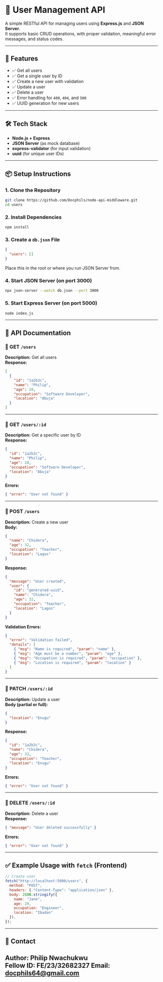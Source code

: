 # 👤 User Management API

A simple RESTful API for managing users using **Express.js** and **JSON Server**.  
It supports basic CRUD operations, with proper validation, meaningful error messages, and status codes.

---

## 🚀 Features

- ✅ Get all users
- ✅ Get a single user by ID
- ✅ Create a new user with validation
- ✅ Update a user
- ✅ Delete a user
- ✅ Error handling for `400`, `404`, and `500`
- ✅ UUID generation for new users

---

## 🛠️ Tech Stack

- **Node.js + Express**
- **JSON Server** (as mock database)
- **express-validator** (for input validation)
- **uuid** (for unique user IDs)

---

## 📦 Setup Instructions

### 1. Clone the Repository

```bash
git clone https://github.com/Docphils/node-api-middleware.git
cd users
```

### 2. Install Dependencies

```bash
npm install
```

### 3. Create a `db.json` File

```json
{
  "users": []
}
```

Place this in the root or where you run JSON Server from.

### 4. Start JSON Server (on port 3000)

```bash
npx json-server --watch db.json --port 3000
```

### 5. Start Express Server (on port 5000)

```bash
node index.js
```

---

## 📘 API Documentation

### 🔹 GET `/users`

**Description:** Get all users  
**Response:**
```json
[
  {
    "id": "1a2b3c",
    "name": "Philip",
    "age": 28,
    "occupation": "Software Developer",
    "location": "Abuja"
  }
]
```

---

### 🔹 GET `/users/:id`

**Description:** Get a specific user by ID  
**Response:**
```json
{
  "id": "1a2b3c",
  "name": "Philip",
  "age": 28,
  "occupation": "Software Developer",
  "location": "Abuja"
}
```

**Errors:**
```json
{ "error": "User not found" }
```

---

### 🔹 POST `/users`

**Description:** Create a new user  
**Body:**
```json
{
  "name": "Chidera",
  "age": 32,
  "occupation": "Teacher",
  "location": "Lagos"
}
```

**Response:**
```json
{
  "message": "User created",
  "user": {
    "id": "generated-uuid",
    "name": "Chidera",
    "age": 32,
    "occupation": "Teacher",
    "location": "Lagos"
  }
}
```

**Validation Errors:**
```json
{
  "error": "Validation failed",
  "details": [
    { "msg": "Name is required", "param": "name" },
    { "msg": "Age must be a number", "param": "age" },
    { "msg": "Occupation is required", "param": "occupation" },
    { "msg": "Location is required", "param": "location" }
  ]
}
```

---

### 🔹 PATCH `/users/:id`

**Description:** Update a user  
**Body (partial or full):**
```json
{
  "location": "Enugu"
}
```

**Response:**
```json
{
  "id": "1a2b3c",
  "name": "Chidera",
  "age": 32,
  "occupation": "Teacher",
  "location": "Enugu"
}
```

**Errors:**
```json
{ "error": "User not found" }
```

---

### 🔹 DELETE `/users/:id`

**Description:** Delete a user  
**Response:**
```json
{ "message": "User deleted successfully" }
```

**Errors:**
```json
{ "error": "User not found" }
```

---

## ✅ Example Usage with `fetch` (Frontend)

```js
// Create user
fetch("http://localhost:5000/users", {
  method: "POST",
  headers: { "Content-Type": "application/json" },
  body: JSON.stringify({
    name: "Jane",
    age: 29,
    occupation: "Engineer",
    location: "Ibadan"
  }),
});
```

---

## 📩 Contact

**Author:** Philip Nwachukwu  
**Fellow ID:** FE/23/32682327
**Email:** docphils64@gmail.com
---